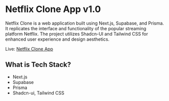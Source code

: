 # Netflix Clone App v1.0

Netflix Clone is a web application built using Next.js, Supabase, and Prisma. It replicates the interface and functionality of the popular streaming platform Netflix. The project utilizes Shadcn-UI and Tailwind CSS for enhanced user experience and design aesthetics.

Live: [Netflix Clone App](https://netflix-clone-app.netlify.app/)

## What is Tech Stack?

-   Next.js
-   Supabase
-   Prisma
-   Shadcn-ui, Tailwind CSS
